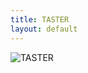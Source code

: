```yaml
---
title: TASTER
layout: default
---
```


<img src="{{ site.url }}/images/main_text.png" alt="TASTER" style="max-width: 100%">
